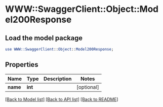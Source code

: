 # WWW::SwaggerClient::Object::Model200Response

## Load the model package
```perl
use WWW::SwaggerClient::Object::Model200Response;
```

## Properties
Name | Type | Description | Notes
------------ | ------------- | ------------- | -------------
**name** | **int** |  | [optional] 

[[Back to Model list]](../README.md#documentation-for-models) [[Back to API list]](../README.md#documentation-for-api-endpoints) [[Back to README]](../README.md)


